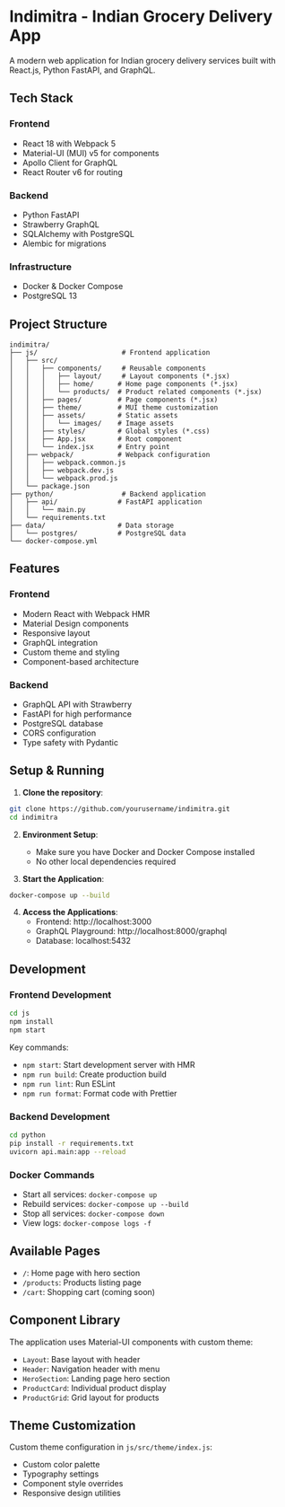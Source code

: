 # Indimitra - Indian Grocery Delivery App

A modern web application for Indian grocery delivery services built with React.js, Python FastAPI, and GraphQL.

## Tech Stack

### Frontend

- React 18 with Webpack 5
- Material-UI (MUI) v5 for components
- Apollo Client for GraphQL
- React Router v6 for routing

### Backend

- Python FastAPI
- Strawberry GraphQL
- SQLAlchemy with PostgreSQL
- Alembic for migrations

### Infrastructure

- Docker & Docker Compose
- PostgreSQL 13

## Project Structure

```
indimitra/
├── js/                     # Frontend application
│   ├── src/
│   │   ├── components/     # Reusable components
│   │   │   ├── layout/     # Layout components (*.jsx)
│   │   │   ├── home/      # Home page components (*.jsx)
│   │   │   └── products/  # Product related components (*.jsx)
│   │   ├── pages/         # Page components (*.jsx)
│   │   ├── theme/         # MUI theme customization
│   │   ├── assets/        # Static assets
│   │   │   └── images/    # Image assets
│   │   ├── styles/        # Global styles (*.css)
│   │   ├── App.jsx        # Root component
│   │   └── index.jsx      # Entry point
│   ├── webpack/           # Webpack configuration
│   │   ├── webpack.common.js
│   │   ├── webpack.dev.js
│   │   └── webpack.prod.js
│   └── package.json
├── python/                 # Backend application
│   ├── api/               # FastAPI application
│   │   └── main.py
│   └── requirements.txt
├── data/                  # Data storage
│   └── postgres/          # PostgreSQL data
└── docker-compose.yml
```

## Features

### Frontend

- Modern React with Webpack HMR
- Material Design components
- Responsive layout
- GraphQL integration
- Custom theme and styling
- Component-based architecture

### Backend

- GraphQL API with Strawberry
- FastAPI for high performance
- PostgreSQL database
- CORS configuration
- Type safety with Pydantic

## Setup & Running

1. **Clone the repository**:

```bash
git clone https://github.com/yourusername/indimitra.git
cd indimitra
```

2. **Environment Setup**:

   - Make sure you have Docker and Docker Compose installed
   - No other local dependencies required

3. **Start the Application**:

```bash
docker-compose up --build
```

4. **Access the Applications**:
   - Frontend: http://localhost:3000
   - GraphQL Playground: http://localhost:8000/graphql
   - Database: localhost:5432

## Development

### Frontend Development

```bash
cd js
npm install
npm start
```

Key commands:

- `npm start`: Start development server with HMR
- `npm run build`: Create production build
- `npm run lint`: Run ESLint
- `npm run format`: Format code with Prettier

### Backend Development

```bash
cd python
pip install -r requirements.txt
uvicorn api.main:app --reload
```

### Docker Commands

- Start all services: `docker-compose up`
- Rebuild services: `docker-compose up --build`
- Stop all services: `docker-compose down`
- View logs: `docker-compose logs -f`

## Available Pages

- `/`: Home page with hero section
- `/products`: Products listing page
- `/cart`: Shopping cart (coming soon)

## Component Library

The application uses Material-UI components with custom theme:

- `Layout`: Base layout with header
- `Header`: Navigation header with menu
- `HeroSection`: Landing page hero section
- `ProductCard`: Individual product display
- `ProductGrid`: Grid layout for products

## Theme Customization

Custom theme configuration in `js/src/theme/index.js`:

- Custom color palette
- Typography settings
- Component style overrides
- Responsive design utilities
